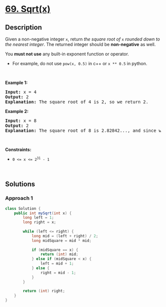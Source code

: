 # [69. Sqrt(x)](https://leetcode.com/problems/sqrtx)

## Description

<p>Given a non-negative integer <code>x</code>, return <em>the square root of </em><code>x</code><em> rounded down to the nearest integer</em>. The returned integer should be <strong>non-negative</strong> as well.</p>

<p>You <strong>must not use</strong> any built-in exponent function or operator.</p>

<ul>
    <li>For example, do not use <code>pow(x, 0.5)</code> in c++ or <code>x ** 0.5</code> in python.</li>
</ul>
<p>&nbsp;</p>

<p><strong class="example">Example 1:</strong></p>
<pre>
<strong>Input:</strong> x = 4
<strong>Output:</strong> 2
<strong>Explanation:</strong> The square root of 4 is 2, so we return 2.
</pre>

<p><strong class="example">Example 2:</strong></p>
<pre>
<strong>Input:</strong> x = 8
<strong>Output:</strong> 2
<strong>Explanation:</strong> The square root of 8 is 2.82842..., and since we round it down to the nearest integer, 2 is returned.
</pre>
<p>&nbsp;</p>

<p><strong>Constraints:</strong></p>
<ul>
    <li><code>0 &lt;= x &lt;= 2<sup>31</sup> - 1</code></li>
</ul>
<p>&nbsp;</p>

## Solutions

### **Approach 1**

```java
class Solution {
    public int mySqrt(int x) {
        long left = 1;
        long right = x;
        
        while (left <= right) {
            long mid = (left + right) / 2;
            long midSquare = mid * mid;
            
            if (midSquare == x) {
                return (int) mid;
            } else if (midSquare < x) {
                left = mid + 1;
            } else {
                right = mid - 1;
            }
        }
        
        return (int) right;
    }
}
```